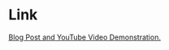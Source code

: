 # Link

[Blog Post and YouTube Video Demonstration.](https://pereiradpg.blogspot.com/2025/03/c-crash-course-solutions-to-exercises.html)
